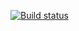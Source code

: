[![Build status](https://ci.appveyor.com/api/projects/status/lpyqdtg3233tidcy?svg=true)](https://ci.appveyor.com/project/andrew-pahomov/bdd-cucumber)
